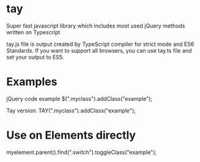 # tay
Super fast javascript library which includes most used jQuery methods written on Typescript

tay.js file is output created by TypeScript compiler for strict mode and ES6 Standards. If you want to support all browsers, you can use tay.ts file and set your output to ES5.

# Examples

jQuery code example
$(".myclass").addClass("example");

Tay version:
TAY(".myclass").addClass("example");

# Use on Elements directly

myelement.parent().find(".switch").toggleClass("example");


